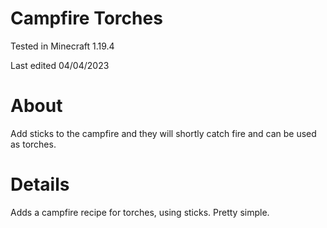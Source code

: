 # Campfire Torches

Tested in Minecraft 1.19.4

Last edited 04/04/2023

# About

Add sticks to the campfire and they will shortly catch fire and can be used as torches.

# Details

Adds a campfire recipe for torches, using sticks.  Pretty simple.
